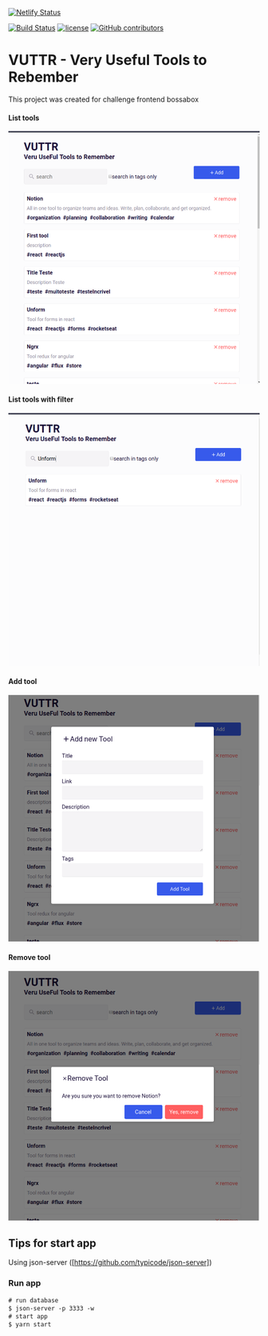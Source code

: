 [![Netlify Status](https://api.netlify.com/api/v1/badges/a143d1dc-6285-49b8-a3f5-54740d0f29e0/deploy-status)](https://app.netlify.com/sites/upbeat-neumann-734fdd/deploys)

[![Build Status](https://travis-ci.org/santanarscs/learn-test-jest.svg?branch=master)](https://travis-ci.org/santanarscs/learn-test-jest)
[![license](https://img.shields.io/github/license/santanarscs/learn-test-jest)](./license.md)
[![GitHub contributors](https://img.shields.io/github/contributors/santanarscs/learn-test-jest)](https://github.com/santanarscs/learn-test-jest/graphs/contributors)

# VUTTR - Very Useful Tools to Rebember
This project was created for challenge frontend bossabox

#### List tools

![list-sample](./assets/list-tool.png)

#### List tools with filter

![list-sample](./assets/list-filter.png)

#### Add tool

![list-sample](./assets/add-tool.png)

#### Remove tool

![list-sample](./assets/remove-tool.png)

## Tips for start app

Using json-server ([https://github.com/typicode/json-server])

### Run app
```shell
# run database
$ json-server -p 3333 -w
# start app
$ yarn start
```
